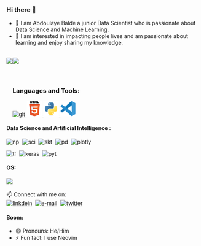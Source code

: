 ### Hi there 👋

<!-- <a href="https://twitter.com/abdoulayegk"><img src="https://res.cloudinary.com/importdata/image/upload/v1595012924/Twitter_Logo_Blue_gbtagu.png" alt="drawing" width="40"/>&nbsp;&nbsp;&nbsp;&nbsp; -->

- 🌱 I am Abdoulaye Balde a junior Data Scientist who is passionate about Data Science and Machine Learning.
- 👯 I am interested in impacting people lives and am passionate about learning and enjoy sharing my knowledge.

<br>
<div>
  <img height="170" align="left" src="https://github-readme-stats.vercel.app/api?username=abdoulayegk&show_icons=true&include_all_commits=true&theme=graywhite" />
  <img src="https://github-readme-stats.vercel.app/api/top-langs/?username=abdoulayegk&layout=compact&show_icons=true&theme=graywhite" />
</div>

<br>
<br>

<h3 align="left">Languages and Tools:</h3>
<p align="left">
  <a href="https://git-scm.com/" target="_blank"> <img src="https://www.vectorlogo.zone/logos/git-scm/git-scm-icon.svg" alt="git" width="40" height="40"/>
  </a> <a href="https://www.w3.org/html/" target="_blank"> <img src="https://raw.githubusercontent.com/devicons/devicon/master/icons/html5/html5-original-wordmark.svg" alt="html5" width="40" height="40"/>
 </a> <a href="https://www.python.org" target="_blank"> <img src="https://raw.githubusercontent.com/devicons/devicon/master/icons/python/python-original.svg" alt="python" width="40" height="40"/>
  </a> <a href="https://code.visualstudio.com/" target="_blank"> <img src="https://raw.githubusercontent.com/devicons/devicon/master/icons/vscode/vscode-original.svg" alt="vscode" width="40" height="40"/> </a>
</p>

#### Data Science and Artificial Intelligence : <br />

![np](https://img.shields.io/badge/Numpy-777BB4?style=for-the-badge&logo=numpy&logoColor=white)&nbsp;
![sci](https://img.shields.io/badge/Scipy-%23150458.svg?style=for-the-badge&logo=scipy&logoColor=white)&nbsp;
![skt](https://img.shields.io/badge/scikit_learn-F7931E?style=for-the-badge&logo=scikit-learn&logoColor=white)&nbsp;
![pd](https://img.shields.io/badge/Pandas-2C2D72?style=for-the-badge&logo=pandas&logoColor=white)&nbsp;
![plotly](https://img.shields.io/badge/Plotly-239120?style=for-the-badge&logo=plotly&logoColor=white)&nbsp;

<!-- ![cv](https://img.shields.io/badge/OpenCV-27338e?style=for-the-badge&logo=OpenCV&logoColor=white)&nbsp; -->

![tf](https://img.shields.io/badge/TensorFlow-FF6F00?style=for-the-badge&logo=TensorFlow&logoColor=white)&nbsp;
![keras](https://img.shields.io/badge/Keras-D00000?style=for-the-badge&logo=Keras&logoColor=white)&nbsp;
![pyt](https://img.shields.io/badge/PyTorch-EE4C2C?style=for-the-badge&logo=PyTorch&logoColor=white)&nbsp;

#### OS: <br />

![](https://img.shields.io/badge/Arch-Linux-E95420?style=for-the-badge&logo=arch&logoColor=white)&nbsp;

<!-- ![](https://img.shields.io/badge/Windows-0078D6?style=for-the-badge&logo=windows&logoColor=white)&nbsp; -->

📫 Connect with me on:<br />
[![linkdein](https://img.shields.io/badge/LinkedIn-0077B5?style=for-the-badge&logo=linkedin&logoColor=white)](https://www.linkedin.com/in/abdoulaye-balde-450152128/)&nbsp;
[![e-mail](https://img.shields.io/badge/Gmail-D14836?style=for-the-badge&logo=gmail&logoColor=white)](mailto:abdoulayegnbalde@gmail.com)&nbsp;
[![twitter](https://img.shields.io/badge/twitter-20BEFF?style=for-the-badge&logo=twitter&logoColor=white)](https://www.twitter.com/abdoulayegk)&nbsp;

#### Boom: <br />

- 😄 Pronouns: He/Him
- ⚡ Fun fact: I use Neovim
